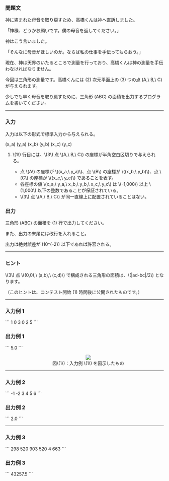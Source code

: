 <div>

<div>

### **問題文**

<section>

神に盗まれた母音を取り戻すため、高橋くんは神へ直訴しました。

「神様、どうかお願いです。僕の母音を返してください。」

神はこう言いました。

「そんなに母音がほしいのか。ならば私の仕事を手伝ってもらおう。」


現在、神は天界のいたるところで測量を行っており、高橋くんは神の測量を手伝わなければなりません。

今回は三角形の測量です。高橋くんには \(2\) 次元平面上の \(3\) つの点 \(A,\ B,\ C\) が与えられます。

少しでも早く母音を取り戻すために、三角形 \(ABC\) の面積を出力するプログラムを書いてください。
</section>
</div>

---

<div>

### **入力**

<section>

入力は以下の形式で標準入力から与えられる。

<div>

\(x_a\) \(y_a\) \(x_b\) \(y_b\) \(x_c\) \(y_c\)

</div>

<ol>
<li>
\(1\) 行目には、\(3\) 点 \(A,\ B,\ C\) の座標が半角空白区切りで与えられる。</li>
<ul>
<li>
点 \(A\) の座標が \((x_a,\ y_a)\)、点 \(B\) の座標が \((x_b,\ y_b)\)、点 \(C\) の座標が \((x_c,\ y_c)\) であることを表す。</li>
<li>
各座標の値 \(x_a,\ y_a,\ x_b,\ y_b,\ x_c,\ y_c\) は \(-1,000\) 以上 \(1,000\) 以下の整数であることが保証されている。</li>
<li>
\(3\) 点 \(A,\ B,\ C\) が同一直線上に配置されていることはない。</li>
</ul>
</ol>
</section>
</div>
<div>

### **出力**

<section>

三角形 \(ABC\) の面積を \(1\) 行で出力してください。

また、出力の末尾には改行を入れること。

出力は絶対誤差が \(10^{-2}\) 以下であれば許容される。
</section>
</div>

---

<div>

### **ヒント**

<section>
\(3\) 点 \((0,0),\ (a,b),\ (c,d)\) で構成される三角形の面積は、\(|ad-bc|/2\) となります。

（このヒントは、コンテスト開始 \(1\) 時間後に公開されたものです。）
</section>
</div>

---

<div>

### **入力例 1**

<section>
```
1 0 3 0 2 5
```
</section>
</div>
<div>

### **出力例 1**

<section>
```
5.0
```
<ul>
<div style="text-align: center;">
<img src="https://atcoder.jp/img/abc/002/3_1.png">
</img>
<div>
図\(1\)：入力例 \(1\) を図示したもの</div>
</div>
</ul>
</section>
</div>

---

<div>

### **入力例 2**

<section>
```
-1 -2 3 4 5 6
```
</section>
</div>
<div>

### **出力例 2**

<section>
```
2.0
```
</section>
</div>

---

<div>

### **入力例 3**

<section>
```
298 520 903 520 4 663
```
</section>
</div>
<div>

### **出力例 3**

<section>
```
43257.5
```
</section>
</div>

</div>
